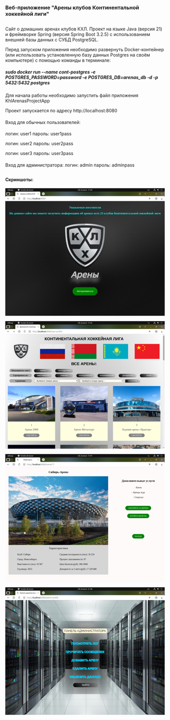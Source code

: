 ### Веб-приложение "Арены клубов Континентальной хоккейной лиги"

##

Сайт о домашних аренах клубов КХЛ. Проект на языке Java (версия 21) и фреймворке Spring (версия Spring Boot 3.2.5) с использованием внешней базы данных с СУБД PostgreSQL.

Перед запуском приложения необходимо развернуть Docker-контейнер (или использовать установленную базу данных Postgres на своём компьютере) с помощью команды в терминале:

##### sudo docker run --name cont-postgres -e POSTGRES_PASSWORD=password -e POSTGRES_DB=arenas_db -d -p 5432:5432 postgres
####
Для начала работы необходимо запустить файл приложения KhlArenasProjectApp

Проект запускается по адресу http://localhost:8080
####
Вход для обычных пользователей:
####
логин: user1   пароль: user1pass

логин: user2   пароль: user2pass

логин: user3   пароль: user3pass
####
Вход для администратора:
логин: admin   пароль: adminpass

##

#### Скриншоты:

![Screenshot1.png](https://raw.githubusercontent.com/romanyukalexandr84/Images/main/Screenshot1.png)

![Screenshot2.png](https://raw.githubusercontent.com/romanyukalexandr84/Images/main/Screenshot2.png)

![Screenshot3.png](https://raw.githubusercontent.com/romanyukalexandr84/Images/main/Screenshot3.png)

![Screenshot4.png](https://raw.githubusercontent.com/romanyukalexandr84/Images/main/Screenshot4.png)
